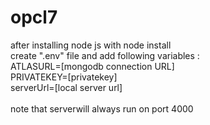 # opcl7

after installing node js with node install\
create ".env" file and add following variables :\
ATLASURL=[mongodb connection URL]\
PRIVATEKEY=[privatekey]\
serverUrl=[local server url]\
\
note that serverwill always run on port 4000
